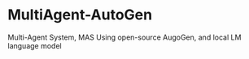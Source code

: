 # MultiAgent-AutoGen

Multi-Agent System, MAS
Using open-source AugoGen, and local LM language model
